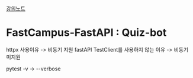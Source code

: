 <!-- [![TEST](https://github.com/hard-coders/fastcampusapi/actions/workflows/test.yml/badge.svg?branch=main)](https://github.com/hard-coders/fastcampusapi/actions/workflows/test.yml)
[![DEPLOY](https://github.com/hard-coders/fastcampusapi/actions/workflows/deploy.yml/badge.svg?branch=release)](https://github.com/hard-coders/fastcampusapi/actions/workflows/deploy.yml) -->

[강의노트](https://www.notion.so/fastapi/dddb1dba1d154834bd7968a8daf89995?v=c35c3464fa3d43b3b65d5cfd75cd84a5)

# FastCampus-FastAPI : Quiz-bot




 httpx 사용이유 -> 비동기 지원
 fastAPI TestClient를 사용하지 않는 이유 -> 비동기 미지원


 pytest -v -> --verbose